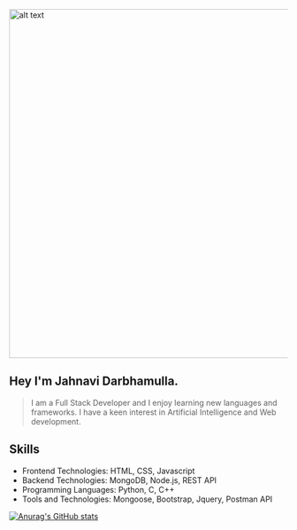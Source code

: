 
<img src="https://user-images.githubusercontent.com/76477365/116803973-cd8cb100-ab38-11eb-8581-b16988fb2b41.png" style="center" alt="alt text" width="1040px" height="630px" >

  ## Hey I'm Jahnavi Darbhamulla.
 > I am a Full Stack Developer and I enjoy learning new languages and frameworks. 
 > I have a keen interest in Artificial Intelligence and Web development.
 
 ## Skills
 * Frontend Technologies: HTML, CSS, Javascript
 * Backend Technologies: MongoDB, Node.js, REST API
 * Programming Languages: Python, C, C++
 * Tools and Technologies: Mongoose, Bootstrap, Jquery, Postman API


 
 
 
 [![Anurag's GitHub stats](https://github-readme-stats.vercel.app/api?username=JahnaviDarbhamulla&show_icons=true&theme=radical)](https://github.com/anuraghazra/github-readme-stats)





